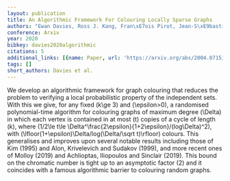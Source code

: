 ```yaml
---
layout: publication
title: An Algorithmic Framework For Colouring Locally Sparse Graphs
authors: "Ewan Davies, Ross J. Kang, Fran\xE7ois Pirot, Jean-S\xE9bastien Sereni"
conference: Arxiv
year: 2020
bibkey: davies2020algorithmic
citations: 5
additional_links: [{name: Paper, url: 'https://arxiv.org/abs/2004.07151'}]
tags: []
short_authors: Davies et al.
---
```

We develop an algorithmic framework for graph colouring that reduces the
problem to verifying a local probabilistic property of the independent sets.
  With this we give, for any fixed \(k\ge 3\) and \(\epsilon>0\), a randomised
polynomial-time algorithm for colouring graphs of maximum degree \(\Delta\) in
which each vertex is contained in at most \(t\) copies of a cycle of length \(k\),
where \(1/2\le t\le \Delta^\frac\{2\epsilon\}\{1+2\epsilon\}/(log\Delta)^2\),
with \(\lfloor(1+\epsilon)\Delta/log(\Delta/\sqrt t)\rfloor\) colours.
  This generalises and improves upon several notable results including those of
Kim (1995) and Alon, Krivelevich and Sudakov (1999), and more recent ones of
Molloy (2019) and Achlioptas, Iliopoulos and Sinclair (2019). This bound on the
chromatic number is tight up to an asymptotic factor \(2\) and it coincides with
a famous algorithmic barrier to colouring random graphs.